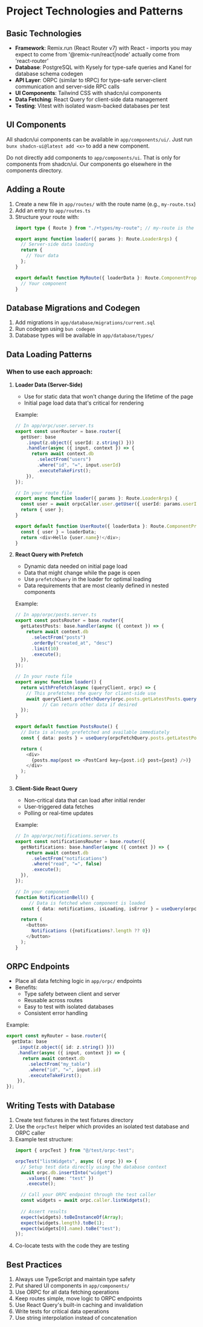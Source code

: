 # Project Technologies and Patterns

## Basic Technologies

- **Framework**: Remix.run (React Router v7) with React - imports you may expect to come from '@remix-run/react|node' actually come from 'react-router'
- **Database**: PostgreSQL with Kysely for type-safe queries and Kanel for database schema codegen
- **API Layer**: ORPC (similar to tRPC) for type-safe server-client communication and server-side RPC calls
- **UI Components**: Tailwind CSS with shadcn/ui components
- **Data Fetching**: React Query for client-side data management
- **Testing**: Vitest with isolated wasm-backed databases per test

## UI Components

All shadcn/ui components can be available in `app/components/ui/`. Just run `bunx shadcn-ui@latest add <x>` to add a new component.

Do not directly add components to `app/components/ui`. That is only for components from shadcn/ui. Our components go elsewhere in the components directory.

## Adding a Route

1. Create a new file in `app/routes/` with the route name (e.g., `my-route.tsx`)
2. Add an entry to `app/routes.ts`
3. Structure your route with:
   ```typescript
   import type { Route } from "./+types/my-route"; // my-route is the name of the route file

   export async function loader({ params }: Route.LoaderArgs) {
     // Server-side data loading
     return {
       // Your data
     };
   }

   export default function MyRoute({ loaderData }: Route.ComponentProps) {
     // Your component
   }
   ```

## Database Migrations and Codegen

1. Add migrations in `app/database/migrations/current.sql`
2. Run codegen using `bun codegen`
3. Database types will be available in `app/database/types/`

## Data Loading Patterns

### When to use each approach:

1. **Loader Data (Server-Side)**
   - Use for static data that won't change during the lifetime of the page
   - Initial page load data that's critical for rendering

   Example:
   ```typescript
   // In app/orpc/user.server.ts
   export const userRouter = base.router({
     getUser: base
       .input(z.object({ userId: z.string() }))
       .handler(async ({ input, context }) => {
         return await context.db
           .selectFrom("users")
           .where("id", "=", input.userId)
           .executeTakeFirst();
       }),
   });

   // In your route file
   export async function loader({ params }: Route.LoaderArgs) {
     const user = await orpcCaller.user.getUser({ userId: params.userId });
     return { user };
   }

   export default function UserRoute({ loaderData }: Route.ComponentProps) {
     const { user } = loaderData;
     return <div>Hello {user.name}!</div>;
   }
   ```

2. **React Query with Prefetch**
   - Dynamic data needed on initial page load
   - Data that might change while the page is open
   - Use `prefetchQuery` in the loader for optimal loading
   - Data requirements that are most cleanly defined in nested components

   Example:
   ```typescript
   // In app/orpc/posts.server.ts
   export const postsRouter = base.router({
     getLatestPosts: base.handler(async ({ context }) => {
       return await context.db
         .selectFrom("posts")
         .orderBy("created_at", "desc")
         .limit(10)
         .execute();
     }),
   });

   // In your route file
   export async function loader() {
     return withPrefetch(async (queryClient, orpc) => {
       // This prefetches the query for client-side use
       await queryClient.prefetchQuery(orpc.posts.getLatestPosts.queryOptions());
			 // Can return other data if desired
     });
   }

   export default function PostsRoute() {
     // Data is already prefetched and available immediately
     const { data: posts } = useQuery(orpcFetchQuery.posts.getLatestPosts.queryOptions());

     return (
       <div>
         {posts.map(post => <PostCard key={post.id} post={post} />)}
       </div>
     );
   }
   ```

3. **Client-Side React Query**
   - Non-critical data that can load after initial render
   - User-triggered data fetches
   - Polling or real-time updates

   Example:
   ```typescript
   // In app/orpc/notifications.server.ts
   export const notificationsRouter = base.router({
     getNotifications: base.handler(async ({ context }) => {
       return await context.db
         .selectFrom("notifications")
         .where("read", "=", false)
         .execute();
     }),
   });

   // In your component
   function NotificationBell() {
		// Data is fetched when component is loaded
     const { data: notifications, isLoading, isError } = useQuery(orpcFetchQuery.notifications.getNotifications.queryOptions());

     return (
       <button>
         Notifications ({notifications?.length ?? 0})
       </button>
     );
   }
   ```

## ORPC Endpoints

- Place all data fetching logic in `app/orpc/` endpoints
- Benefits:
  - Type safety between client and server
  - Reusable across routes
  - Easy to test with isolated databases
  - Consistent error handling

Example:
```typescript
export const myRouter = base.router({
  getData: base
    .input(z.object({ id: z.string() }))
    .handler(async ({ input, context }) => {
      return await context.db
        .selectFrom("my_table")
        .where("id", "=", input.id)
        .executeTakeFirst();
    }),
});
```

## Writing Tests with Database

1. Create test fixtures in the test fixtures directory
2. Use the `orpcTest` helper which provides an isolated test database and ORPC caller
3. Example test structure:
   ```typescript
   import { orpcTest } from "@/test/orpc-test";

   orpcTest("listWidgets", async ({ orpc }) => {
     // Setup test data directly using the database context
     await orpc.db.insertInto("widget")
       .values({ name: "test" })
       .execute();

     // Call your ORPC endpoint through the test caller
     const widgets = await orpc.caller.listWidgets();
     
     // Assert results
     expect(widgets).toBeInstanceOf(Array);
     expect(widgets.length).toBe(1);
     expect(widgets[0].name).toBe("test");
   });
   ```
4. Co-locate tests with the code they are testing

## Best Practices

1. Always use TypeScript and maintain type safety
2. Put shared UI components in `app/components/`
3. Use ORPC for all data fetching operations
4. Keep routes simple, move logic to ORPC endpoints
5. Use React Query's built-in caching and invalidation
6. Write tests for critical data operations
7. Use string interpolation instead of concatenation

